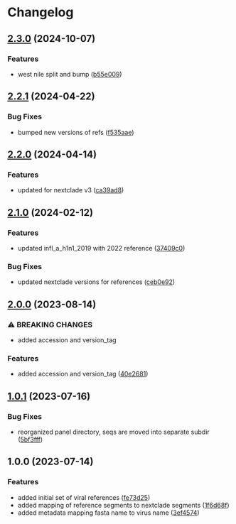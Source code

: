 # Changelog

## [2.3.0](https://github.com/xsitarcik/respiratory_panel/compare/v2.2.1...v2.3.0) (2024-10-07)


### Features

* west nile split and bump ([b55e009](https://github.com/xsitarcik/respiratory_panel/commit/b55e009e53b8d4106235527419935593c49821c5))

## [2.2.1](https://github.com/xsitarcik/respiratory_panel/compare/v2.2.0...v2.2.1) (2024-04-22)


### Bug Fixes

* bumped new versions of refs ([f535aae](https://github.com/xsitarcik/respiratory_panel/commit/f535aae8b054e2bc4437933930bf0b6d51473de5))

## [2.2.0](https://github.com/xsitarcik/respiratory_panel/compare/v2.1.0...v2.2.0) (2024-04-14)


### Features

* updated for nextclade v3 ([ca39ad8](https://github.com/xsitarcik/respiratory_panel/commit/ca39ad8e6f4e33b2fcdd095a6d572193f98dca01))

## [2.1.0](https://github.com/xsitarcik/respiratory_panel/compare/v2.0.0...v2.1.0) (2024-02-12)


### Features

* updated infl_a_h1n1_2019 with 2022 reference ([37409c0](https://github.com/xsitarcik/respiratory_panel/commit/37409c08da663a47055e8151ed75b180f0f50435))


### Bug Fixes

* updated nextclade versions for references ([ceb0e92](https://github.com/xsitarcik/respiratory_panel/commit/ceb0e921a6e338ac616c53db690890edc5e7b7c6))

## [2.0.0](https://github.com/xsitarcik/respiratory_panel/compare/v1.0.1...v2.0.0) (2023-08-14)


### ⚠ BREAKING CHANGES

* added accession and version_tag

### Features

* added accession and version_tag ([40e2681](https://github.com/xsitarcik/respiratory_panel/commit/40e26819cf4acc2031eb4816abdbbdd21bf4f4d4))

## [1.0.1](https://github.com/xsitarcik/respiratory_panel/compare/v1.0.0...v1.0.1) (2023-07-16)


### Bug Fixes

* reorganized panel directory, seqs are moved into separate subdir ([5bf3fff](https://github.com/xsitarcik/respiratory_panel/commit/5bf3fff02995eff9b36c1267ee123d171be0da08))

## 1.0.0 (2023-07-14)


### Features

* added initial set of viral references ([fe73d25](https://github.com/xsitarcik/respiratory_panel/commit/fe73d250fad41240b7fd5a00ec05cf0d3240392b))
* added mapping of reference segments to nextclade segments ([1f6d68f](https://github.com/xsitarcik/respiratory_panel/commit/1f6d68ff9ecf872b9144838936c64b3e7e041ec0))
* added metadata mapping fasta name to virus name ([3ef4574](https://github.com/xsitarcik/respiratory_panel/commit/3ef45748ae163bcdba8513a1158a45b030b13cc9))
